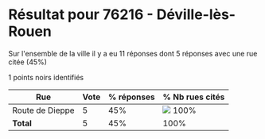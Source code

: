 # Résultat pour 76216 - Déville-lès-Rouen

Sur l'ensemble de la ville il y a eu 11 réponses dont 5 réponses avec une rue citée (45%)

1 points noirs identifiés

| Rue | Vote | % réponses | % Nb rues cités|
|-----|------|------------|----------------|
| Route de Dieppe | 5 | 45% | <img src="../../img/bar_100.gif" />&nbsp;100%|
| **Total** | 5 | 45% | 100%|
